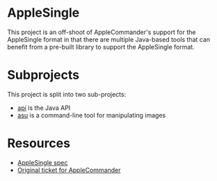 # AppleSingle

This project is an off-shoot of AppleCommander's support for the AppleSingle format in that there are multiple 
Java-based tools that can benefit from a pre-built library to support the AppleSingle format.

# Subprojects

This project is split into two sub-projects:

* [api](api) is the Java API
* [asu](tools/asu) is a command-line tool for manipulating images

# Resources 

* [AppleSingle spec](http://kaiser-edv.de/documents/AppleSingle_AppleDouble.pdf)
* [Original ticket for AppleCommander](https://github.com/AppleCommander/AppleCommander/issues/20)
